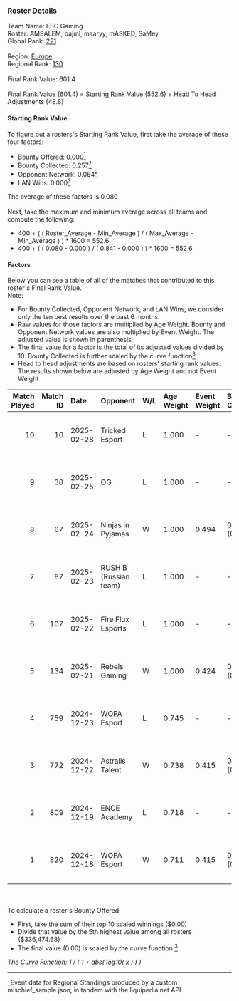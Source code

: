 ### Roster Details<br />
Team Name: ESC Gaming<br />
Roster: AMSALEM, bajmi, maaryy, mASKED, SaMey<br />
Global Rank: [221](../../standings_global_2025_03_01.md)<br />
<br />
Region: [Europe]( ../../standings_europe_2025_03_01.md)<br />
Regional Rank: [130]( ../../standings_europe_2025_03_01.md)<br />
<br />
Final Rank Value:  601.4<br />
<br />
Final Rank Value (601.4) = Starting Rank Value (552.6) + Head To Head Adjustments (48.8)<br />

#### Starting Rank Value<br />
To figure out a rosters's Starting Rank Value, first take the average of these four factors:<br />
- Bounty Offered: 0.000[<sup>1</sup>](#table2)
- Bounty Collected: 0.257[<sup>2</sup>](#table1)
- Opponent Network: 0.064[<sup>2</sup>](#table1)
- LAN Wins: 0.000[<sup>2</sup>](#table1)

The average of these factors is 0.080<br />
<br />
Next, take the maximum and minimum average across all teams and compute the following:<br />
- 400 + ( ( Roster_Average - Min_Average ) / ( Max_Average - Min_Average ) ) * 1600 = 552.6
- 400 + ( ( 0.080 - 0.000 ) / ( 0.841 - 0.000 ) ) * 1600 = 552.6


#### Factors<br />
Below you can see a table of all of the matches that contributed to this roster's Final Rank Value.<br />
Note:<br />

- For Bounty Collected, Opponent Network, and LAN Wins, we consider only the ten best results over the past 6 months.
- Raw values for those factors are multiplied by Age Weight. Bounty and Opponent Network values are also multiplied by Event Weight. The adjusted value is shown in parenthesis.
- The final value for a factor is the total of its adjusted values divided by 10. Bounty Collected is further scaled by the curve function[<sup>3</sup>](#curveFunction)
- Head to head adjustments are based on rosters' starting rank values. The results shown below are adjusted by Age Weight and not Event Weight
<span id="table1"></span><br />


| Match Played | Match ID | Date       | Opponent              | W/L | Age Weight | Event Weight | Bounty Collected | Opponent Network | LAN Wins  | H2H Adj. | Roster                                   |
| -: | -: | :- | :- | :- | :- | :- | :- | :- | :- | -: | :- |
|           10 |       10 | 2025-02-28 | Tricked Esport        | L   | 1.000      | -            | -                | -                | -         |    -5.58 | AMSALEM, bajmi, maaryy, mASKED, SaMey    |
|            9 |       38 | 2025-02-25 | OG                    | L   | 1.000      | -            | -                | -                | -         |    -3.52 | AMSALEM, bajmi, maaryy, mASKED, SaMey    |
|            8 |       67 | 2025-02-24 | Ninjas in Pyjamas     | W   | 1.000      | 0.494        | 0.000 (0.000)    | 0.477 (0.236)    | 0 (0.000) |    21.22 | AMSALEM, bajmi, maaryy, mASKED, SaMey    |
|            7 |       87 | 2025-02-23 | RUSH B (Russian team) | L   | 1.000      | -            | -                | -                | -         |    -5.51 | AMSALEM, bajmi, maaryy, mASKED, SaMey    |
|            6 |      107 | 2025-02-22 | Fire Flux Esports     | L   | 1.000      | -            | -                | -                | -         |    -3.71 | AMSALEM, bajmi, maaryy, mASKED, SaMey    |
|            5 |      134 | 2025-02-21 | Rebels Gaming         | W   | 1.000      | 0.424        | 0.009 (0.004)    | 0.318 (0.135)    | 0 (0.000) |    22.76 | AMSALEM, bajmi, maaryy, mASKED, SaMey    |
|            4 |      759 | 2024-12-23 | WOPA Esport           | L   | 0.745      | -            | -                | -                | -         |    -4.84 | AMSALEM, maaryy, mASKED, shushan, tomiko |
|            3 |      772 | 2024-12-22 | Astralis Talent       | W   | 0.738      | 0.415        | 0.002 (0.001)    | 0.388 (0.119)    | 0 (0.000) |    15.79 | AMSALEM, maaryy, mASKED, shushan, tomiko |
|            2 |      809 | 2024-12-19 | ENCE Academy          | L   | 0.718      | -            | -                | -                | -         |    -5.29 | AMSALEM, maaryy, mASKED, shushan, tomiko |
|            1 |      820 | 2024-12-18 | WOPA Esport           | W   | 0.711      | 0.415        | 0.028 (0.008)    | 0.499 (0.147)    | 0 (0.000) |    17.54 | AMSALEM, maaryy, mASKED, shushan, tomiko |

<br />
<span id="table2"></span><br />
To calculate a roster's Bounty Offered:<br />

- First, take the sum of their top 10 scaled winnings ($0.00)
- Divide that value by the 5th highest value among all rosters ($336,474.68)
- The final value (0.00) is scaled by the curve function.[<sup>3</sup>](#curveFunction)

<span id="curveFunction"></span>_The Curve Function: 1 / ( 1 + abs( log10( x ) ) )_<br />

---
_Event data for Regional Standings produced by a custom mischief_sample.json, in tandem with the liquipedia.net API<br />

